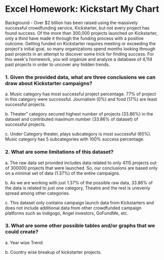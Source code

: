 <h1> Excel Homework: Kickstart My Chart </h1>


Background - Over $2 billion has been raised using the massively successful crowdfunding service, Kickstarter, but not every project has found success. Of the more than 300,000 projects launched on Kickstarter, only a third have made it through the funding process with a positive outcome.
Getting funded on Kickstarter requires meeting or exceeding the project's initial goal, so many organizations spend months looking through past projects in an attempt to discover some trick for finding success. For this week's homework, you will organize and analyze a database of 4,114 past projects in order to uncover any hidden trends.


 <h3>1.	Given the provided data, what are three conclusions we can draw about Kickstarter campaigns?  </h3>

 a.	Music category has most successful project percentage. 77% of project in this category were successful. Journalism (0%) and food (17%) are least successful projects.   
 
 b.	Theater” category secured highest number of projects (33.86%) in the dataset and contributed maximum number (33.86% of dataset) of successful projects.  
 
 c.	Under Category theater, plays subcategory is most successful (65%). Music category has 5 subcategories with 100% success percentage.   
 
 
<h3> 2.	What are some limitations of this dataset? </h3>  

 a.	The raw data set provided includes data related to only 4115 projects out of 300000 projects that were launched. So, our conclusions are based only on a minimal set of data (1.37%) of the entire campaigns.   
 
 b.	As we are working with just 1.37% of the possible raw data, 33.86% of the data is related to just one category, Theatre and the rest is unevenly spread among other categories.   
 
 c.	This dataset only contains campaign launch data from Kickstarters and does not include additional data from other crowdfunded campaign platforms such as Indigogo, Angel investors, GoFundMe, etc.   
 

<h3> 3.	What are some other possible tables and/or graphs that we could create? </h3>
 a.	Year wise Trend   
 
 b.	Country wise breakup of kickstarter projects. 
 
